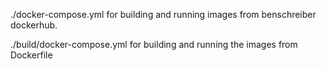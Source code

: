 ./docker-compose.yml for building and running images from benschreiber dockerhub.

./build/docker-compose.yml for building and running the images from Dockerfile
